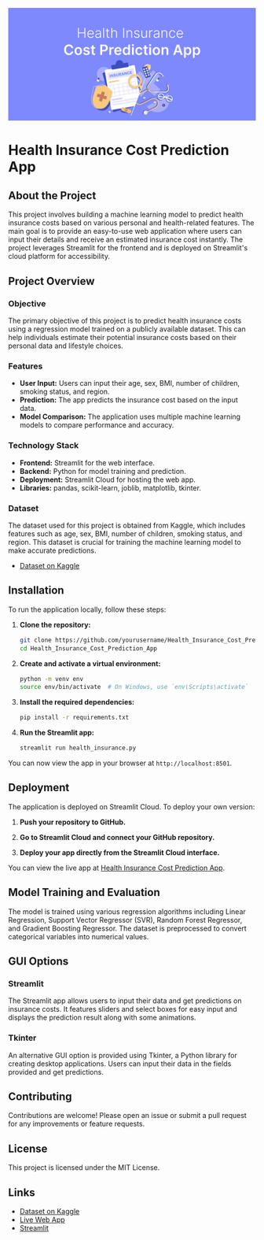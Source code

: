 ![Health Insurance Cost Prediction](./banner.png)

# Health Insurance Cost Prediction App

## About the Project
This project involves building a machine learning model to predict health insurance costs based on various personal and health-related features. The main goal is to provide an easy-to-use web application where users can input their details and receive an estimated insurance cost instantly. The project leverages Streamlit for the frontend and is deployed on Streamlit's cloud platform for accessibility.

## Project Overview

### Objective
The primary objective of this project is to predict health insurance costs using a regression model trained on a publicly available dataset. This can help individuals estimate their potential insurance costs based on their personal data and lifestyle choices.

### Features
- **User Input:** Users can input their age, sex, BMI, number of children, smoking status, and region.
- **Prediction:** The app predicts the insurance cost based on the input data.
- **Model Comparison:** The application uses multiple machine learning models to compare performance and accuracy.

### Technology Stack
- **Frontend:** Streamlit for the web interface.
- **Backend:** Python for model training and prediction.
- **Deployment:** Streamlit Cloud for hosting the web app.
- **Libraries:** pandas, scikit-learn, joblib, matplotlib, tkinter.

### Dataset
The dataset used for this project is obtained from Kaggle, which includes features such as age, sex, BMI, number of children, smoking status, and region. This dataset is crucial for training the machine learning model to make accurate predictions.

- [Dataset on Kaggle](https://www.kaggle.com/datasets/johnsmith88/heart-disease-dataset)

## Installation
To run the application locally, follow these steps:

1. **Clone the repository:**
    ```bash
    git clone https://github.com/yourusername/Health_Insurance_Cost_Prediction_App.git
    cd Health_Insurance_Cost_Prediction_App
    ```

2. **Create and activate a virtual environment:**
    ```bash
    python -m venv env
    source env/bin/activate  # On Windows, use `env\Scripts\activate`
    ```

3. **Install the required dependencies:**
    ```bash
    pip install -r requirements.txt
    ```

4. **Run the Streamlit app:**
    ```bash
    streamlit run health_insurance.py
    ```

You can now view the app in your browser at `http://localhost:8501`.

## Deployment
The application is deployed on Streamlit Cloud. To deploy your own version:

1. **Push your repository to GitHub.**

2. **Go to Streamlit Cloud and connect your GitHub repository.**

3. **Deploy your app directly from the Streamlit Cloud interface.**

You can view the live app at [Health Insurance Cost Prediction App](https://kqzgkgjvmqubfdvxqlefkx.streamlit.app/).

## Model Training and Evaluation
The model is trained using various regression algorithms including Linear Regression, Support Vector Regressor (SVR), Random Forest Regressor, and Gradient Boosting Regressor. The dataset is preprocessed to convert categorical variables into numerical values.

## GUI Options

### Streamlit
The Streamlit app allows users to input their data and get predictions on insurance costs. It features sliders and select boxes for easy input and displays the prediction result along with some animations.

### Tkinter
An alternative GUI option is provided using Tkinter, a Python library for creating desktop applications. Users can input their data in the fields provided and get predictions.

## Contributing
Contributions are welcome! Please open an issue or submit a pull request for any improvements or feature requests.

## License
This project is licensed under the MIT License.

## Links
- [Dataset on Kaggle](https://www.kaggle.com/datasets/johnsmith88/heart-disease-dataset)
- [Live Web App](https://kqzgkgjvmqubfdvxqlefkx.streamlit.app/)
- [Streamlit](https://streamlit.io/)
